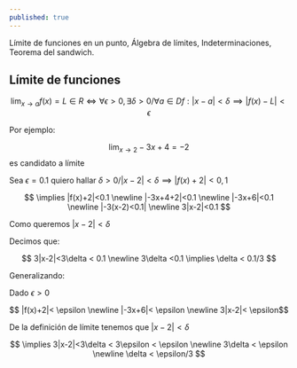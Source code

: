 ```yaml
---
published: true
---
```

Límite de funciones en un punto, Álgebra de límites, Indeterminaciones, Teorema del sandwich.

## Límite de funciones

$$\lim_{x\to a} f(x) = L \in R \iff \forall \epsilon > 0, \exists \delta > 0 / \forall a \in Df : |x-a| < \delta \implies |f(x)-L| < \epsilon$$

Por ejemplo:

$$ \lim_{x\to 2} -3x+4 = -2 $$ es candidato a límite

Sea $\epsilon = 0.1$ quiero hallar $\delta > 0 / |x-2|< \delta \implies |f(x)+2|< 0,1$

$$ \implies |f(x)+2|<0.1 \newline |-3x+4+2|<0.1 \newline |-3x+6|<0.1 \newline |-3(x-2)<0.1| \newline 3|x-2|<0.1 $$

Como queremos $|x-2|< \delta$

Decimos que:

$$ 3|x-2|<3\delta < 0.1 \newline 3\delta <0.1 \implies \delta < 0.1/3 $$

Generalizando:

Dado $\epsilon > 0$

$$ |f(x)+2|< \epsilon \newline |-3x+6|< \epsilon \newline 3|x-2|< \epsilon$$

De la definición de límite tenemos que $|x-2|< \delta$

$$ \implies 3|x-2|<3\delta < 3\epsilon < \epsilon \newline 3\delta < \epsilon \newline \delta < \epsilon/3 $$

